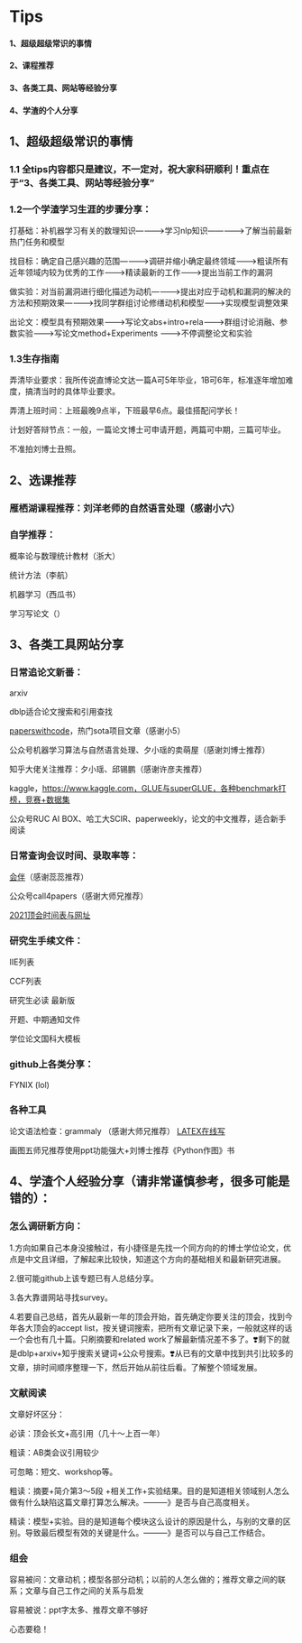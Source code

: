 # Tips 
#### 1、超级超级常识的事情
#### 2、课程推荐
#### 3、各类工具、网站等经验分享
#### 4、学渣的个人分享



## 1、超级超级常识的事情
### 1.1 全tips内容都只是建议，不一定对，祝大家科研顺利！重点在于“3、各类工具、网站等经验分享”

### 1.2一个学渣学习生涯的步骤分享：
打基础：补机器学习有关的数理知识————>学习nlp知识—————>了解当前最新热门任务和模型

找目标：确定自己感兴趣的范围————>调研并缩小确定最终领域———>粗读所有近年领域内较为优秀的工作———>精读最新的工作———>提出当前工作的漏洞

做实验：对当前漏洞进行细化描述为动机————>提出对应于动机和漏洞的解决的方法和预期效果————>找同学群组讨论修缮动机和模型———>实现模型调整效果

出论文：模型具有预期效果———>写论文abs+intro+rela———>群组讨论消融、参数实验———>写论文method+Experiments ———>不停调整论文和实验


 ### 1.3生存指南
 弄清毕业要求：我所传说直博论文达一篇A可5年毕业，1B可6年，标准逐年增加难度，搞清当时的具体毕业要求。
 
 弄清上班时间：上班最晚9点半，下班最早6点。最佳搭配问学长！
  
 计划好答辩节点：一般，一篇论文博士可申请开题，两篇可中期，三篇可毕业。
 
 不准拍刘博士丑照。


## 2、选课推荐
### 雁栖湖课程推荐：刘洋老师的自然语言处理（感谢小六）

### 自学推荐：
概率论与数理统计教材（浙大）

统计方法（李航）

机器学习（西瓜书）

学习写论文（）

## 3、各类工具网站分享
### 日常追论文新番：
arxiv

dblp适合论文搜索和引用查找

[paperswithcode](https://www.paperswithcode.com)，热门sota项目文章（感谢小5）

公众号机器学习算法与自然语言处理、夕小瑶的卖萌屋（感谢刘博士推荐）

知乎大佬关注推荐：夕小瑶、邱锡鹏（感谢许彦夫推荐）

kaggle，https://www.kaggle.com，GLUE与superGLUE，各种benchmark打榜，竞赛+数据集

公众号RUC AI BOX、哈工大SCIR、paperweekly，论文的中文推荐，适合新手阅读

### 日常查询会议时间、录取率等：
[会伴](https://www.myhuiban.com)（感谢蕊蕊推荐）

公众号call4papers（感谢大师兄推荐）

[2021顶会时间表与网址](https://zhuanlan.zhihu.com/p/362484975)


### 研究生手续文件：
IIE列表

CCF列表

研究生必读 最新版

开题、中期通知文件

学位论文国科大模板

### github上各类分享：
FYNIX (lol)

### 各种工具
论文语法检查：grammaly （感谢大师兄推荐）
[LATEX在线写](https://www.overleaf.com)

画图五师兄推荐使用ppt功能强大+刘博士推荐《Python作图》书

## 4、学渣个人经验分享（请非常谨慎参考，很多可能是错的）：

### 怎么调研新方向：
1.方向如果自己本身没接触过，有小捷径是先找一个同方向的的博士学位论文，优点是中文且详细，了解起来比较快，知道这个方向的基础相关和最新研究进展。

2.很可能github上该专题已有人总结分享。

3.各大靠谱网站寻找survey。

4.若要自己总结，首先从最新一年的顶会开始，首先确定你要关注的顶会，找到今年各大顶会的accept list，按关键词搜索，把所有文章记录下来，一般就这样的话一个会也有几十篇。只刷摘要和related work了解最新情况差不多了。❣️剩下的就是dblp+arxiv+知乎搜索关键词+公众号搜索。❣️从已有的文章中找到共引比较多的文章，排时间顺序整理一下，然后开始从前往后看。了解整个领域发展。

### 文献阅读
文章好坏区分：

必读：顶会长文+高引用（几十～上百一年）

粗读：AB类会议引用较少

可忽略：短文、workshop等。

粗读：摘要+简介第3～5段 +相关工作+实验结果。目的是知道相关领域别人怎么做有什么缺陷这篇文章打算怎么解决。———》是否与自己高度相关。

精读：模型+实验。目的是知道每个模块这么设计的原因是什么，与别的文章的区别。导致最后模型有效的关键是什么。———》是否可以与自己工作结合。

### 组会
容易被问：文章动机；模型各部分动机；以前的人怎么做的；推荐文章之间的联系；文章与自己工作之间的关系与启发

容易被说：ppt字太多、推荐文章不够好

心态要稳！
